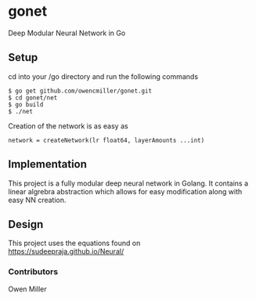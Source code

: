 # gonet
Deep Modular Neural Network in Go

## Setup
cd into your /go directory and run the following commands
```
$ go get github.com/owencmiller/gonet.git
$ cd gonet/net
$ go build
$ ./net
```
Creation of the network is as easy as 
```
network = createNetwork(lr float64, layerAmounts ...int)
``` 
## Implementation
This project is a fully modular deep neural network in Golang. 
It contains a linear algrebra abstraction which allows for easy modification along with easy NN creation.

## Design
This project uses the equations found on https://sudeepraja.github.io/Neural/

### Contributors
Owen Miller
